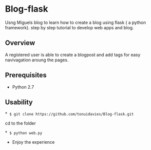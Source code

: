 # Blog-flask

Usng Miguels blog to learn how to create a blog using flask ( a python framework). step by step tutorial to develop web apps and blog.

## Overview

A registered user is able to create a blogpost and add tags for easy navivagation aroung the pages.

## Prerequisites

* Python 2.7

## Usability

*` $ git clone https://github.com/tonuidavies/Blog-flask.git`

cd to the folder 

*` $ python web.py`


* Enjoy the experience

